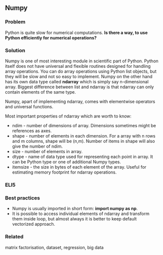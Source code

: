 ## Numpy

### Problem

Python is quite slow for numerical computations. **Is there a way, to use Python efficiently for numerical operations?**

### Solution

Numpy is one of most interesting module in scientific part of Python. Python itself does not have universal and flexible routines designed for handling array operations. You can do array operations using Python list objects, but they will be slow and not so easy to implement. Numpy on the other hand has its own data type called **ndarray** which is simply say n-dimensional array. Biggest difference between list and ndarray is that ndarray can only contain elements of the same type.

Numpy, apart of implementing ndarray, comes with elementwise operators and universal functions.

Most important properties of ndarray which are worth to know:
* ndim - number of dimensions of array. Dimensions sometimes might be references as axes.
* shape - number of elements in each dimension. For a array with n rows and m columns, shape will be (n,m). Number of items in shape will also give the number of ndim.
* size - number of elements in array.
* dtype - name of data type used for representing each point in array. It can be Python type or one of additional Numpy types.
* itemsize - the size in bytes of each element of the array. Useful for estimating memory footprint for ndarray operations.

### ELI5



### Best practices

* Numpy is usually imported in short form: **import numpy as np**.
* It is possible to access individual elements of ndarray and transform them inside loop, but almost always it is better to keep default vectorized approach.

### Related

matrix factorisation, dataset, regression, big data
